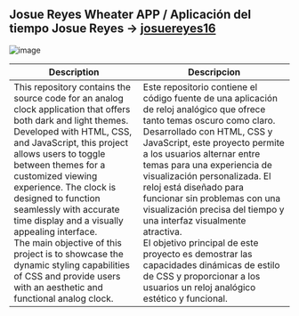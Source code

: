 
## Josue Reyes Wheater APP / Aplicación del tiempo Josue Reyes → [josuereyes16](https://github.com/josuereyes16)

![image](https://github.com/user-attachments/assets/db3743db-fca2-432b-99ba-a2bbf8bd02dd)


| Description | Descripcion |
|---------|---------|
| This repository contains the source code for an analog clock application that offers both dark and light themes. Developed with HTML, CSS, and JavaScript, this project allows users to toggle between themes for a customized viewing experience. The clock is designed to function seamlessly with accurate time display and a visually appealing interface. <br> The main objective of this project is to showcase the dynamic styling capabilities of CSS and provide users with an aesthetic and functional analog clock. |	Este repositorio contiene el código fuente de una aplicación de reloj analógico que ofrece tanto temas oscuro como claro. Desarrollado con HTML, CSS y JavaScript, este proyecto permite a los usuarios alternar entre temas para una experiencia de visualización personalizada. El reloj está diseñado para funcionar sin problemas con una visualización precisa del tiempo y una interfaz visualmente atractiva. <br> El objetivo principal de este proyecto es demostrar las capacidades dinámicas de estilo de CSS y proporcionar a los usuarios un reloj analógico estético y funcional. |



